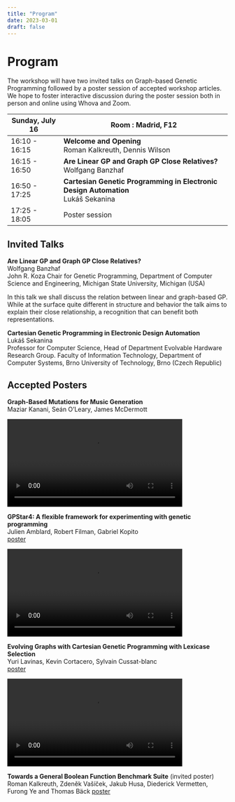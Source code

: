 ```yaml
---
title: "Program"
date: 2023-03-01
draft: false
---
```


# Program

The workshop will have two invited talks on Graph-based Genetic Programming followed by a poster session of accepted workshop articles. We hope to foster interactive discussion during the poster session both in person and online using Whova and Zoom.

Sunday, July 16 | Room : Madrid, F12 
------------ | ----------------
16:10 - 16:15 | **Welcome and Opening**<br/>Roman Kalkreuth, Dennis Wilson
16:15 - 16:50 | **Are Linear GP and Graph GP Close Relatives?**<br/>Wolfgang Banzhaf
16:50 - 17:25 | **Cartesian Genetic Programming in Electronic Design Automation**<br/>Lukáš Sekanina
17:25 - 18:05 | Poster session

## Invited Talks

**Are Linear GP and Graph GP Close Relatives?**<br/>
Wolfgang Banzhaf<br/>
John R. Koza Chair for Genetic Programming, Department of Computer Science and Engineering,  Michigan State University, Michigan (USA)

In this talk we shall discuss the relation between linear
and graph-based GP. While at the surface quite different
in structure and behavior the talk aims to explain their
close relationship, a recognition that can benefit both
representations. 

**Cartesian Genetic Programming in Electronic Design Automation**<br/>
Lukáš Sekanina<br/>
Professor for Computer Science, Head of Department
Evolvable Hardware Research Group. Faculty of Information Technology, Department of Computer Systems, Brno University of Technology, Brno (Czech Republic) 

## Accepted Posters

**Graph-Based Mutations for Music Generation**<br/>
Maziar Kanani, Seán O’Leary, James McDermott

<video height="200px" autoplay loop controls>
<source src="kanani.mp4" type="video/mp4">
</video>


**GPStar4: A flexible framework for experimenting with genetic programming**<br/>
Julien Amblard, Robert Filman, Gabriel Kopito<br/>
[poster](amblard.pdf)

<video height="200px" autoplay loop controls>
<source src="amblard.mp4" type="video/mp4">
</video>

**Evolving Graphs with Cartesian Genetic Programming with Lexicase Selection**<br/>
Yuri Lavinas, Kevin Cortacero, Sylvain Cussat-blanc<br/>
[poster](lavinas.pdf)

<video height="200px" autoplay loop controls>
<source src="lavinas.mp4" type="video/mp4">
</video>

**Towards a General Boolean Function Benchmark Suite** (invited poster)<br/>
Roman Kalkreuth, Zdeněk Vašíček, Jakub Husa, Diederick Vermetten, Furong Ye and Thomas Bäck
[poster](kalkreuth.pdf)
